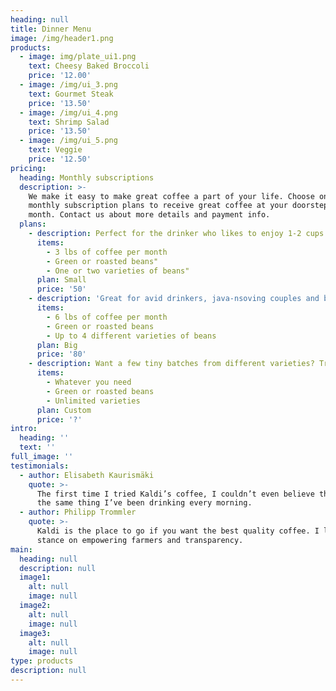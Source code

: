```yaml
---
heading: null
title: Dinner Menu
image: /img/header1.png
products:
  - image: img/plate_ui1.png
    text: Cheesy Baked Broccoli
    price: '12.00'
  - image: /img/ui_3.png
    text: Gourmet Steak
    price: '13.50'
  - image: /img/ui_4.png
    text: Shrimp Salad
    price: '13.50'
  - image: /img/ui_5.png
    text: Veggie
    price: '12.50'
pricing:
  heading: Monthly subscriptions
  description: >-
    We make it easy to make great coffee a part of your life. Choose one of our
    monthly subscription plans to receive great coffee at your doorstep each
    month. Contact us about more details and payment info.
  plans:
    - description: Perfect for the drinker who likes to enjoy 1-2 cups per day.
      items:
        - 3 lbs of coffee per month
        - Green or roasted beans"
        - One or two varieties of beans"
      plan: Small
      price: '50'
    - description: 'Great for avid drinkers, java-nsoving couples and bigger crowds'
      items:
        - 6 lbs of coffee per month
        - Green or roasted beans
        - Up to 4 different varieties of beans
      plan: Big
      price: '80'
    - description: Want a few tiny batches from different varieties? Try our custom plan
      items:
        - Whatever you need
        - Green or roasted beans
        - Unlimited varieties
      plan: Custom
      price: '?'
intro:
  heading: ''
  text: ''
full_image: ''
testimonials:
  - author: Elisabeth Kaurismäki
    quote: >-
      The first time I tried Kaldi’s coffee, I couldn’t even believe that was
      the same thing I’ve been drinking every morning.
  - author: Philipp Trommler
    quote: >-
      Kaldi is the place to go if you want the best quality coffee. I love their
      stance on empowering farmers and transparency.
main:
  heading: null
  description: null
  image1:
    alt: null
    image: null
  image2:
    alt: null
    image: null
  image3:
    alt: null
    image: null
type: products
description: null
---
```

